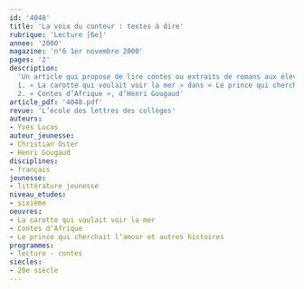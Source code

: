 ```yaml
---
id: '4048'
title: 'La voix du conteur : textes à dire'
rubrique: 'Lecture [6e]'
annee: '2000'
magazine: 'n°6 1er novembre 2000'
pages: '2'
description: 
  'Un article qui propose de lire contes ou extraits de romans aux élèves de sixième.
  1. « La carotte qui voulait voir la mer » dans « Le prince qui cherchait l’amour et autres histoires », de Christian Oster
  2. « Contes d’Afrique », d’Henri Gougaud'
article_pdf: '4048.pdf'
revue: 'L’école des lettres des collèges'
auteurs:
- Yves Lucas
auteur_jeunesse:
- Christian Oster
- Henri Gougaud
disciplines:
- français
jeunesse:
- littérature jeunesse
niveau_etudes:
- sixième
oeuvres:
- La carotte qui voulait voir la mer
- Contes d’Afrique
- Le prince qui cherchait l’amour et autres histoires
programmes:
- lecture - contes
siecles:
- 20e siècle
---
```

